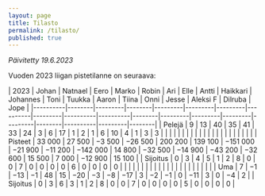 ```yaml
---
layout: page
title: Tilasto
permalink: /tilasto/
published: true
---
```

*Päivitetty 19.6.2023*

Vuoden 2023 liigan pistetilanne on seuraava: 
<!--- Tähän tulee pisteet, voi käyttää Markdown-taulukkoa.-->
<table>
| 2023     | Johan  | Natnael | Eero   | Marko   | Robin   | Ari     | Elle     | Antti   | Haikkari | Johannes | Toni   | Tuukka  | Aaron   | Tiina   | Onni    | Jesse  | Aleksi F | Dilruba | Jope   |
|----------|--------|---------|--------|---------|---------|---------|----------|---------|----------|----------|--------|---------|---------|---------|---------|--------|----------|---------|--------|
| Pelejä   | 9      | 13      | 40     | 35      | 41      | 33      | 24       | 3       | 6        | 17       | 1      | 2       | 1       | 6       | 10      | 4      | 1        | 3       | 3      |
|          |        |         |        |         |         |         |          |         |          |          |        |         |         |         |         |        |          |         |        |
| Pisteet  | 33 000 | 27 500  | −3 500 | −26 500 | 200 200 | 139 100 | −151 000 | −21 900 | −11 200  | −142 000 | 14 800 | −32 500 | −14 900 | −43 200 | −32 600 | 15 500 | 7 000    | −12 900 | 15 100 |
| Sijoitus | 0      | 3       | 4      | 5       | 1       | 2       | 8        | 0       | 0        | 7        | 0      | 0       | 0       | 0       | 6       | 0      | 0        | 0       | 0      |
|          |        |         |        |         |         |         |          |         |          |          |        |         |         |         |         |        |          |         |        |
| Uma      | 7      | −1      | −13    | −1      | 48      | 15      | −20      | −3      | −8       | −17      | 3      | −2      | −1      | 0       | −11     | 3      | 0        | −4      | 2      |
| Sijoitus | 0      | 3       | 6      | 3       | 1       | 2       | 8        | 0       | 0        | 7        | 0      | 0       | 0       | 0       | 5       | 0      | 0        | 0       | 0      |
</table>
